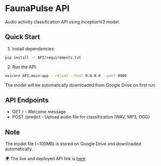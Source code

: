 # FaunaPulse API

Audio activity classification API using InceptionV3 model.

## Quick Start

1. Install dependencies:
```bash
pip install -r API/requirements.txt
```

2. Run the API:
```bash
uvicorn API.main:app --reload --host 0.0.0.0 --port 8000
```

The model will be automatically downloaded from Google Drive on first run.

## API Endpoints

- GET / - Welcome message
- POST /predict - Upload audio file for classification (WAV, MP3, OGG)

## Note
The model file (~100MB) is stored on Google Drive and downloaded automatically.

🌍 The live and deployed API link is [here]()